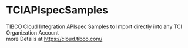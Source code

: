 # TCIAPIspecSamples
TIBCO Cloud Integration APIspec Samples to Import directly into any TCI Organization Account<br>
more Details at https://cloud.tibco.com/
